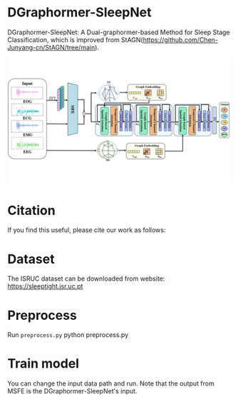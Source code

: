 # DGraphormer-SleepNet

DGraphormer-SleepNet: A Dual-graphormer-based Method for Sleep Stage Classification, which is improved from StAGN(https://github.com/Chen-Junyang-cn/StAGN/tree/main).

![model_structure](./model_structure.jpg)

# Citation
If you find this useful, please cite our work as follows:



# Dataset
The ISRUC dataset can be downloaded from website: https://sleeptight.isr.uc.pt

# Preprocess
Run <code>preprocess.py</code>
python preprocess.py</code>
# Train model
You can change the input data path and run. Note that the output from MSFE is the DGraphormer-SleepNet's input.
